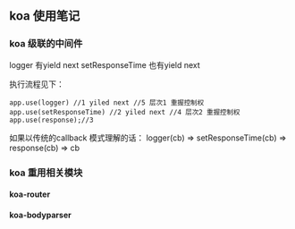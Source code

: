 ## koa 使用笔记
### koa 级联的中间件

logger 有yield next
setResponseTime 也有yield next

执行流程见下：

	app.use(logger) //1 yiled next //5 层次1 重握控制权
	app.use(setResponseTime) //2 yiled next //4 层次2 重握控制权
	app.use(response);//3 

如果以传统的callback 模式理解的话：
logger(cb) => 
	setResponseTime(cb) =>
		response(cb) 
			=> cb


### koa 重用相关模块
#### koa-router
#### koa-bodyparser
